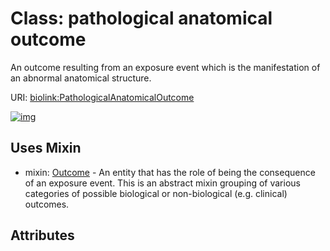 
# Class: pathological anatomical outcome


An outcome resulting from an exposure event which is the manifestation of an abnormal anatomical structure.

URI: [biolink:PathologicalAnatomicalOutcome](https://w3id.org/biolink/vocab/PathologicalAnatomicalOutcome)


[![img](https://yuml.me/diagram/nofunky;dir:TB/class/[PathologicalAnatomicalOutcome]uses%20-.->[Outcome],[Outcome])](https://yuml.me/diagram/nofunky;dir:TB/class/[PathologicalAnatomicalOutcome]uses%20-.->[Outcome],[Outcome])

## Uses Mixin

 *  mixin: [Outcome](Outcome.md) - An entity that has the role of being the consequence of an exposure event. This is an abstract mixin grouping of various categories of possible biological or non-biological (e.g. clinical) outcomes.

## Attributes

